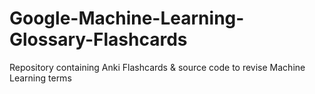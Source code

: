 # Google-Machine-Learning-Glossary-Flashcards
Repository containing Anki Flashcards &amp; source code to revise Machine Learning terms
